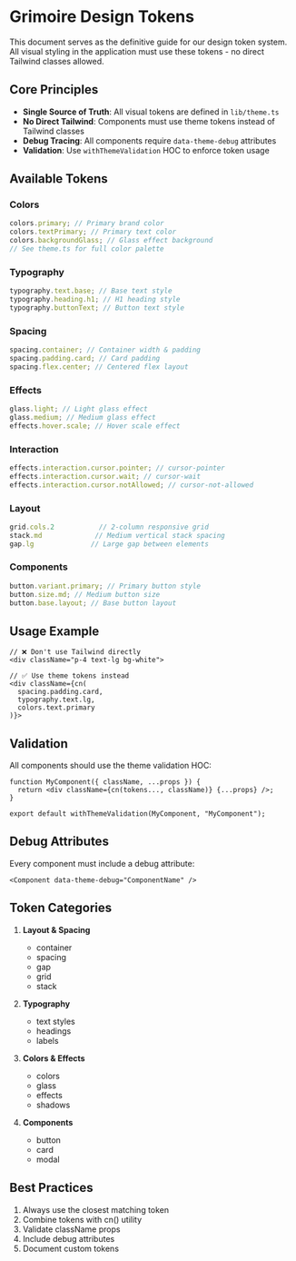 # Grimoire Design Tokens

This document serves as the definitive guide for our design token system. All visual styling in the application must use these tokens - no direct Tailwind classes allowed.

## Core Principles

- **Single Source of Truth**: All visual tokens are defined in `lib/theme.ts`
- **No Direct Tailwind**: Components must use theme tokens instead of Tailwind classes
- **Debug Tracing**: All components require `data-theme-debug` attributes
- **Validation**: Use `withThemeValidation` HOC to enforce token usage

## Available Tokens

### Colors

```typescript
colors.primary; // Primary brand color
colors.textPrimary; // Primary text color
colors.backgroundGlass; // Glass effect background
// See theme.ts for full color palette
```

### Typography

```typescript
typography.text.base; // Base text style
typography.heading.h1; // H1 heading style
typography.buttonText; // Button text style
```

### Spacing

```typescript
spacing.container; // Container width & padding
spacing.padding.card; // Card padding
spacing.flex.center; // Centered flex layout
```

### Effects

```typescript
glass.light; // Light glass effect
glass.medium; // Medium glass effect
effects.hover.scale; // Hover scale effect
```

### Interaction

```typescript
effects.interaction.cursor.pointer; // cursor-pointer
effects.interaction.cursor.wait; // cursor-wait
effects.interaction.cursor.notAllowed; // cursor-not-allowed
```

### Layout

```typescript
grid.cols.2           // 2-column responsive grid
stack.md             // Medium vertical stack spacing
gap.lg              // Large gap between elements
```

### Components

```typescript
button.variant.primary; // Primary button style
button.size.md; // Medium button size
button.base.layout; // Base button layout
```

## Usage Example

```tsx
// ❌ Don't use Tailwind directly
<div className="p-4 text-lg bg-white">

// ✅ Use theme tokens instead
<div className={cn(
  spacing.padding.card,
  typography.text.lg,
  colors.text.primary
)}>
```

## Validation

All components should use the theme validation HOC:

```tsx
function MyComponent({ className, ...props }) {
  return <div className={cn(tokens..., className)} {...props} />;
}

export default withThemeValidation(MyComponent, "MyComponent");
```

## Debug Attributes

Every component must include a debug attribute:

```tsx
<Component data-theme-debug="ComponentName" />
```

## Token Categories

1. **Layout & Spacing**

   - container
   - spacing
   - gap
   - grid
   - stack

2. **Typography**

   - text styles
   - headings
   - labels

3. **Colors & Effects**

   - colors
   - glass
   - effects
   - shadows

4. **Components**
   - button
   - card
   - modal

## Best Practices

1. Always use the closest matching token
2. Combine tokens with cn() utility
3. Validate className props
4. Include debug attributes
5. Document custom tokens
